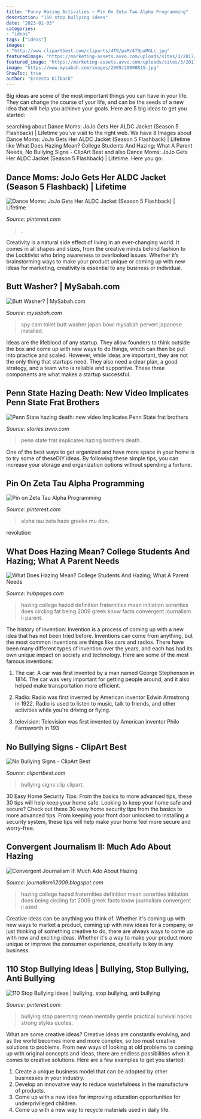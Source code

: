 ```yaml
---
title: "Funny Hazing Activities ~ Pin On Zeta Tau Alpha Programming"
description: "110 stop bullying ideas"
date: "2023-01-03"
categories:
- "ideas"
tags: ["ideas"]
images:
- "http://www.clipartbest.com/cliparts/4T9/paM/4T9paMGLc.jpg"
featuredImage: "https://marketing-assets.avvo.com/uploads/sites/3/2017/11/Penn-State.jpg"
featured_image: "https://marketing-assets.avvo.com/uploads/sites/3/2017/11/Penn-State.jpg"
image: "https://www.mysabah.com/images/2009/20090819.jpg"
ShowToc: true
author: "Ernesto Kilback"
---
```



Big ideas are some of the most important things you can have in your life. They can change the course of your life, and can be the seeds of a new idea that will help you achieve your goals. Here are 5 big ideas to get you started: 

	

		
searching about Dance Moms: JoJo Gets Her ALDC Jacket (Season 5 Flashback) | Lifetime you've visit to the right web. We have 8 Images about Dance Moms: JoJo Gets Her ALDC Jacket (Season 5 Flashback) | Lifetime like What Does Hazing Mean? College Students And Hazing; What A Parent Needs, No Bullying Signs - ClipArt Best and also Dance Moms: JoJo Gets Her ALDC Jacket (Season 5 Flashback) | Lifetime. Here you go:
		
    
## Dance Moms: JoJo Gets Her ALDC Jacket (Season 5 Flashback) | Lifetime

<img loading=lazy src="https://i.pinimg.com/736x/a5/08/2b/a5082bcfccca1f5ffd4ec10e50a70e49.jpg" onerror="this.onerror=null;this.src='https://tse3.mm.bing.net/th?id=OIP.8kDA3r4BVw96Jr2X1rf-_gHaFj&amp;pid=15.1';" alt="Dance Moms: JoJo Gets Her ALDC Jacket (Season 5 Flashback) | Lifetime">

_Source: pinterest.com_

>. 

	

Creativity is a natural side effect of living in an ever-changing world. It comes in all shapes and sizes, from the creative minds behind fashion to the Locktivist who bring awareness to overlooked issues. Whether it’s brainstorming ways to make your product unique or coming up with new ideas for marketing, creativity is essential to any business or individual.

    
## Butt Washer? | MySabah.com

<img loading=lazy src="https://www.mysabah.com/images/2009/20090819.jpg" onerror="this.onerror=null;this.src='https://tse4.mm.bing.net/th?id=OIP.c-c_gQtuaZgvj0aJ0Yy7OAAAAA&amp;pid=15.1';" alt="Butt Washer? | MySabah.com">

_Source: mysabah.com_

>spy cam toilet butt washer japan bowl mysabah pervert japanese installed. 

	

Ideas are the lifeblood of any startup. They allow founders to think outside the box and come up with new ways to do things, which can then be put into practice and scaled. However, while ideas are important, they are not the only thing that startups need. They also need a clear plan, a good strategy, and a team who is reliable and supportive. These three components are what makes a startup successful.

    
## Penn State Hazing Death: New Video Implicates Penn State Frat Brothers

<img loading=lazy src="https://marketing-assets.avvo.com/uploads/sites/3/2017/11/Penn-State.jpg" onerror="this.onerror=null;this.src='https://tse1.mm.bing.net/th?id=OIP.or-iNZS3BFdJAW7a8FyvywHaEh&amp;pid=15.1';" alt="Penn State hazing death: new video Implicates Penn State frat brothers">

_Source: stories.avvo.com_

>penn state frat implicates hazing brothers death. 

	

One of the best ways to get organized and have more space in your home is to try some of theseDIY ideas. By following these simple tips, you can increase your storage and organization options without spending a fortune.

    
## Pin On Zeta Tau Alpha Programming

<img loading=lazy src="https://i.pinimg.com/736x/f9/6f/1b/f96f1b655683e745f13b2088e9ae2f48--zeta-tau-alpha-sigma-kappa.jpg" onerror="this.onerror=null;this.src='https://tse4.mm.bing.net/th?id=OIP.SDxLSN1-Kuv1v2NlfjlBuQHaHa&amp;pid=15.1';" alt="Pin on Zeta Tau Alpha Programming">

_Source: pinterest.com_

>alpha tau zeta haze greeks mu don. 

	

revolution

    
## What Does Hazing Mean? College Students And Hazing; What A Parent Needs

<img loading=lazy src="https://usercontent2.hubstatic.com/9092339_f260.jpg" onerror="this.onerror=null;this.src='https://tse3.mm.bing.net/th?id=OIP.d8Og1V_QKKts99XFl11kiwAAAA&amp;pid=15.1';" alt="What Does Hazing Mean? College Students And Hazing; What A Parent Needs">

_Source: hubpages.com_

>hazing college hazed definition fraternities mean initiation sororities does circling fat being 2009 greek know facts convergent journalism ii parent. 

	

The history of invention:
Invention is a process of coming up with a new idea that has not been tried before. Inventions can come from anything, but the most common inventions are things like cars and radios. There have been many different types of invention over the years, and each has had its own unique impact on society and technology. Here are some of the most famous inventions:
1) The car: A car was first invented by a man named George Stephenson in 1814. The car was very important for getting people around, and it also helped make transportation more efficient.

2) Radio: Radio was first invented by American inventor Edwin Armstrong in 1922. Radio is used to listen to music, talk to friends, and other activities while you're driving or flying.

3) television: Television was first invented by American inventor Philo Farnsworth in 193
    
## No Bullying Signs - ClipArt Best

<img loading=lazy src="http://www.clipartbest.com/cliparts/4T9/paM/4T9paMGLc.jpg" onerror="this.onerror=null;this.src='https://tse1.mm.bing.net/th?id=OIP.iuNI7HG6fRaa-6FTFq6GZgHaK7&amp;pid=15.1';" alt="No Bullying Signs - ClipArt Best">

_Source: clipartbest.com_

>bullying signs clip clipart. 

	

30 Easy Home Security Tips: From the basics to more advanced tips, these 30 tips will help keep your home safe.
Looking to keep your home safe and secure? Check out these 30 easy home security tips from the basics to more advanced tips. From keeping your front door unlocked to installing a security system, these tips will help make your home feel more secure and worry-free.

    
## Convergent Journalism II: Much Ado About Hazing

<img loading=lazy src="http://3.bp.blogspot.com/_jPnzS5incWU/SfkLseem6wI/AAAAAAAAABA/AuJzDo6kofU/s320/p1_hazing_0524.jpg" onerror="this.onerror=null;this.src='https://tse4.mm.bing.net/th?id=OIP.td7dFp7uxjQ2qpUmESjo2AAAAA&amp;pid=15.1';" alt="Convergent Journalism II: Much Ado About Hazing">

_Source: journalismii2009.blogspot.com_

>hazing college hazed fraternities definition mean sororities initiation does being circling fat 2009 greek facts know journalism convergent ii azed. 

	

Creative ideas can be anything you think of. Whether it's coming up with new ways to market a product, coming up with new ideas for a company, or just thinking of something creative to do, there are always ways to come up with new and exciting ideas. Whether it's a way to make your product more unique or improve the consumer experience, creativity is key in any business.

    
## 110 Stop Bullying Ideas | Bullying, Stop Bullying, Anti Bullying

<img loading=lazy src="https://i.pinimg.com/236x/74/1f/8e/741f8e664d1ace3071d72e38726213a9.jpg" onerror="this.onerror=null;this.src='https://tse3.mm.bing.net/th?id=OIP.6EwZxpv60gv_Yr7SYk0IYgAAAA&amp;pid=15.1';" alt="110 Stop Bullying ideas | bullying, stop bullying, anti bullying">

_Source: pinterest.com_

>bullying stop parenting mean mentally gentle practical survival hacks strong styles quotes. 

	

What are some creative ideas?
Creative ideas are constantly evolving, and as the world becomes more and more complex, so too must creative solutions to problems. From new ways of looking at old problems to coming up with original concepts and ideas, there are endless possibilities when it comes to creative solutions. Here are a few examples to get you started:
1. Create a unique business model that can be adopted by other businesses in your industry.
2. Develop an innovative way to reduce wastefulness in the manufacture of products.
3. Come up with a new idea for improving education opportunities for underprivileged children.
4. Come up with a new way to recycle materials used in daily life.

